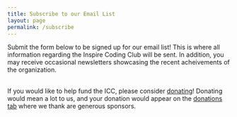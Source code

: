 ```yaml
---
title: Subscribe to our Email List
layout: page
permalink: /subscribe
---
```


<!-- MailerLite Universal -->
<script>
    (function(w,d,e,u,f,l,n){w[f]=w[f]||function(){(w[f].q=w[f].q||[])
    .push(arguments);},l=d.createElement(e),l.async=1,l.src=u,
    n=d.getElementsByTagName(e)[0],n.parentNode.insertBefore(l,n);})
    (window,document,'script','https://assets.mailerlite.com/js/universal.js','ml');
    ml('account', '1561581');
</script>
<!-- End MailerLite Universal -->
Submit the form below to be signed up for our email list! This is where all information regarding the Inspire Coding Club will be sent. In addition, you may receive occasional newsletters showcasing the recent acheivements of the organization.

<div class="ml-embedded" data-form="okN6qd"></div>

<br>
If you would like to help fund the ICC, please consider <a href="https://bank.hackclub.com/donations/start/irvine-coding-club">donating</a>! Donating would mean a lot to us, and your donation would appear on the <a href="{{ site.baseurl }}/donations">donations tab</a> where we thank are generous sponsors. 
